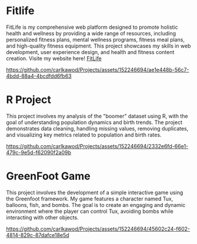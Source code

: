 <h1>Fitlife</h1> 
FitLife is my comprehensive web platform designed to promote holistic health and wellness by providing a wide range of resources, including personalized fitness plans, mental wellness programs, fitness meal plans, and high-quality fitness equipment. This project showcases my skills in web development, user experience design, and health and fitness content creation.
Visite my website here! <a href="https://www.fit-life.online"target="_blank"> FitLife </a>


https://github.com/carlkawod/Projects/assets/152246694/ae1e448b-56c7-4bdd-88a4-4bcdfdd6fb63



<h1>R Project </h1> 
This project involves my analysis of the "boomer" dataset using R, with the goal of understanding population dynamics and birth trends. The project demonstrates data cleaning, handling missing values, removing duplicates, and visualizing key metrics related to population and birth rates.


https://github.com/carlkawod/Projects/assets/152246694/2332e6fd-66e1-479c-9e5d-f62090f2a09b

<h1>GreenFoot Game</h1>
This project involves the development of a simple interactive game using the Greenfoot framework. My game features a character named Tux, balloons, fish, and bombs. The goal is to create an engaging and dynamic environment where the player can control Tux, avoiding bombs while interacting with other objects.

https://github.com/carlkawod/Projects/assets/152246694/45602c24-f602-4814-829c-87dafce18e5d
